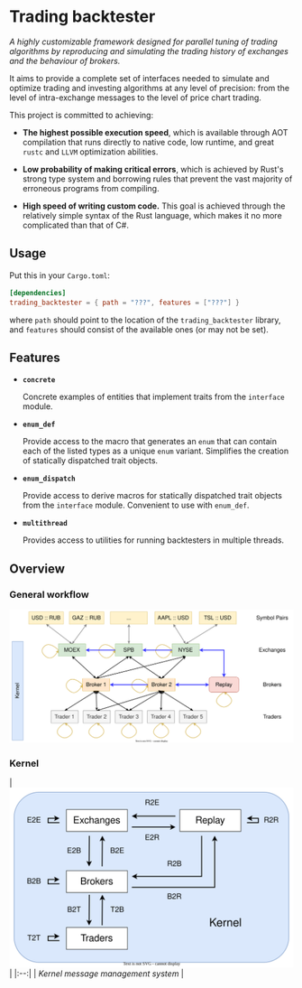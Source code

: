 # Trading backtester

_A highly customizable framework designed for parallel tuning of trading algorithms by reproducing and simulating the
trading history of exchanges and the behaviour of brokers._

It aims to provide a complete set of interfaces needed to simulate and optimize trading and investing algorithms at any
level of precision: from the level of intra-exchange messages to the level of price chart trading.

This project is committed to achieving:

* __The highest possible execution speed__, which is available through AOT compilation that runs directly to native
  code, low runtime, and great `rustc` and `LLVM` optimization abilities.

* __Low probability of making critical errors__, which is achieved by Rust's strong type system and borrowing rules that
  prevent the vast majority of erroneous programs from compiling.

* __High speed of writing custom code.__ This goal is achieved through the relatively simple syntax of the Rust
  language, which makes it no more complicated than that of C#.

## Usage

Put this in your `Cargo.toml`:

```toml
[dependencies]
trading_backtester = { path = "???", features = ["???"] }
```
where `path` should point to the location of the `trading_backtester` library,
and `features` should consist of the available ones (or may not be set).

## Features

* __`concrete`__

  Concrete examples of entities that implement traits from the `interface` module.

* __`enum_def`__

  Provide access to the macro that generates an `enum` that can contain each of the listed types as a unique `enum`
  variant. Simplifies the creation of statically dispatched trait objects.

* __`enum_dispatch`__

  Provide access to derive macros for statically dispatched trait objects from the `interface` module. Convenient to
  use with `enum_def`.

* __`multithread`__

  Provides access to utilities for running backtesters in multiple threads.

## Overview

### General workflow

![./docs/drawio/main_scheme.svg](./docs/drawio/main_scheme.svg)

### Kernel

| ![./docs/drawio/kernel.svg](./docs/drawio/kernel.svg) | |:--:| | *Kernel message management system* |